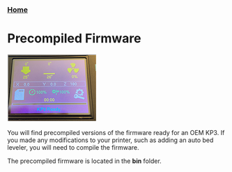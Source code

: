 ### [Home](https://3dp-tech.github.io/Kingroon-KP3/)

# Precompiled Firmware
![](https://github.com/3DP-Tech/Kingroon-KP3/raw/main/Images/screen-205.png)

You will find precompiled versions of the firmware ready for an OEM KP3. If you made any modifications to your printer, such as adding an auto bed leveler, you will need to compile the firmware.

The precompiled firmware is located in the **bin** folder.